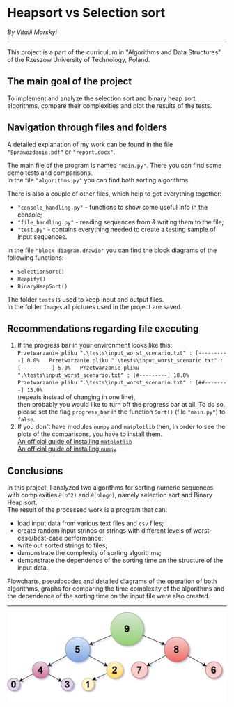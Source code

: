 # **Heapsort vs Selection sort**  
*By Vitalii Morskyi*  

***

This project is a part of the curriculum in "Algorithms and Data Structures" of the Rzeszow University of Technology, Poland.  
  
## The main goal of the project  
  
To implement and analyze the selection sort and binary heap sort algorithms, compare their complexities and plot the
results of the tests.  

## Navigation through files and folders  
  
A detailed explanation of my work can be found in the file `"Sprawozdanie.pdf"` or `"report.docx"`.  

The main file of the program is named `"main.py"`. There you can find some demo tests and comparisons.  
In the file `"algorithms.py"` you can find both sorting algorithms.  

There is also a couple of other files, which help to get everything together:    
 * `"console_handling.py"` - functions to show some useful info in the console;
 * `"file_handling.py"` - reading sequences from & writing them to the file;
 * `"test.py"` - contains everything needed to create a testing sample of input sequences.
  
In the file `"block-diagram.drawio"` you can find the block diagrams of the following functions:
 * `SelectionSort()`
 * `Heapify()`
 * `BinaryHeapSort()`
  
The folder `tests` is used to keep input and output files.  
In the folder `Images` all pictures used in the project are saved.  
  
## Recommendations regarding file executing  

1. If the progress bar in your environment looks like this:  
	`Przetwarzanie pliku ".\tests\input_worst_scenario.txt" : [----------] 0.0%  
	Przetwarzanie pliku ".\tests\input_worst_scenario.txt" : [----------] 5.0%  
	Przetwarzanie pliku ".\tests\input_worst_scenario.txt" : [#---------] 10.0%  
	Przetwarzanie pliku ".\tests\input_worst_scenario.txt" : [##--------] 15.0% `  
	(repeats instead of changing in one line),  
	then probably you would like to turn off the progress bar at all. 
	To do so, please set the flag `progress_bar` in the function `Sort()` (file `"main.py"`) to `false`. 
2. If you don't have modules `numpy` and `matplotlib` then, in order to see the plots of the comparisons, you have
	to install them.  
	[An official guide of installing `matplotlib`](https://matplotlib.org/3.1.1/users/installing.html)  
	[An official guide of installing `numpy`](https://numpy.org/install/)  
  
## Conclusions  
  
In this project, I analyzed two algorithms for sorting numeric sequences with complexities `𝜃(𝑛^2)` and `𝜃(𝑛log𝑛)`,
namely selection sort and Binary Heap sort.  
The result of the processed work is a program that can:  
 - load input data from various text files and `csv` files;  
 - create random input strings or strings with different levels of worst-case/best-case performance;  
 - write out sorted strings to files;  
 - demonstrate the complexity of sorting algorithms;  
 - demonstrate the dependence of the sorting time on the structure of the input data.  
  
Flowcharts, pseudocodes and detailed diagrams of the operation of both algorithms, graphs for comparing the time complexity of the algorithms and the dependence of the sorting time on the input file were also created.  
  
***
  
![Project logo](/Images/logo.png)
